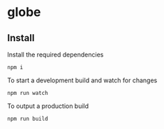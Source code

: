 # globe

## Install

Install the required dependencies 
```none
npm i
```

To start a development build and watch for changes
```none
npm run watch
```

To output a production build 
```none
npm run build
```

